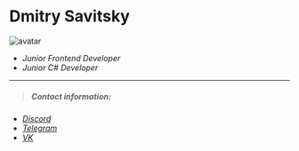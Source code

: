 # Dmitry Savitsky

![avatar](https://sun9-25.userapi.com/impg/ViITHFzr2HD2kofiL9nppzjvNkJ2jpNFbBuZTQ/J1IQIlywspg.jpg?size=900x900&quality=96&sign=e0c2f3bd44ee689ea55256e85f55fdcb&type=album)

* *Junior Frontend Developer*
* *Junior C#  Developer*

********** 
> ##### Contact information:
* [*Discord*](https://discord.gg/kQe9WnwC "что происходит#2300")
* [*Telegram*](https://t.me/wwwwww2222222 "@wwwwww2222222")
* [*VK*](https://vk.com/id679809661 "Дмитрий Савицкий")
